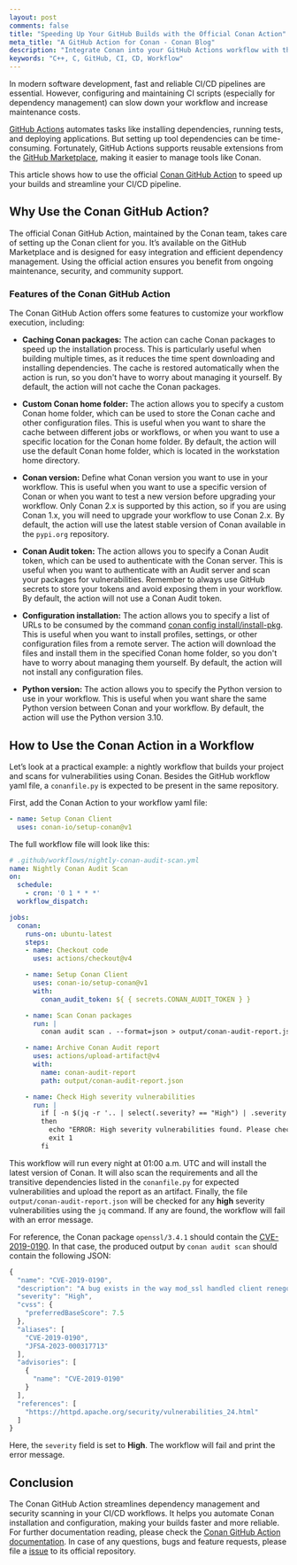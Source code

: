 ```yaml
---
layout: post
comments: false
title: "Speeding Up Your GitHub Builds with the Official Conan Action"
meta_title: "A GitHub Action for Conan - Conan Blog"
description: "Integrate Conan into your GitHub Actions workflow with the new Conan Action."
keywords: "C++, C, GitHub, CI, CD, Workflow"
---
```


In modern software development, fast and reliable CI/CD pipelines are essential. However, configuring and maintaining CI scripts (especially for dependency management) can slow down your workflow and increase maintenance costs.

[GitHub Actions](https://github.com/features/actions) automates tasks like installing dependencies, running tests, and deploying applications. But setting up tool dependencies can be time-consuming. Fortunately, GitHub Actions supports reusable extensions from the [GitHub Marketplace](https://github.com/marketplace?type=actions), making it easier to manage tools like Conan.

This article shows how to use the official [Conan GitHub Action](https://github.com/marketplace/actions/setup-conan-client) to speed up your builds and streamline your CI/CD pipeline.

## Why Use the Conan GitHub Action?

The official Conan GitHub Action, maintained by the Conan team, takes care of setting up the Conan client for you. It’s available on the GitHub Marketplace and is designed for easy integration and efficient dependency management. Using the official action ensures you benefit from ongoing maintenance, security, and community support.

### Features of the Conan GitHub Action

The Conan GitHub Action offers some features to customize your workflow execution, including:

- **Caching Conan packages:** The action can cache Conan packages to speed up the installation process. This is particularly useful when building multiple times, as it reduces the time spent downloading and installing dependencies. The cache is restored automatically when the action is run, so you don't have to worry about managing it yourself. By default, the action will not cache the Conan packages.

- **Custom Conan home folder:** The action allows you to specify a custom Conan home folder, which can be used to store the Conan cache and other configuration files. This is useful when you want to share the cache between different jobs or workflows, or when you want to use a specific location for the Conan home folder. By default, the action will use the default Conan home folder, which is located in the workstation home directory.

- **Conan version:** Define what Conan version you want to use in your workflow. This is useful when you want to use a specific version of Conan or when you want to test a new version before upgrading your workflow. Only Conan 2.x is supported by this action, so if you are using Conan 1.x, you will need to upgrade your workflow to use Conan 2.x. By default, the action will use the latest stable version of Conan available in the `pypi.org` repository.

- **Conan Audit token:** The action allows you to specify a Conan Audit token, which can be used to authenticate with the Conan server. This is useful when you want to authenticate with an Audit server and scan your packages for vulnerabilities. Remember to always use GitHub secrets to store your tokens and avoid exposing them in your workflow.
By default, the action will not use a Conan Audit token.

- **Configuration installation:** The action allows you to specify a list of URLs to be consumed by the command [conan config install/install-pkg](https://docs.conan.io/2/reference/commands/config.html). This is useful when you want to install profiles, settings, or other configuration files from a remote server. The action will download the files and install them in the specified Conan home folder, so you don't have to worry about managing them yourself. By default, the action will not install any configuration files.

- **Python version:** The action allows you to specify the Python version to use in your workflow. This is useful when you want share the same Python version between Conan and your workflow. By default, the action will use the Python version 3.10.

## How to Use the Conan Action in a Workflow

Let’s look at a practical example: a nightly workflow that builds your project and scans for vulnerabilities using Conan.
Besides the GitHub workflow yaml file, a `conanfile.py` is expected to be present in the same repository.

First, add the Conan Action to your workflow yaml file:

```yaml
- name: Setup Conan Client
  uses: conan-io/setup-conan@v1
```

The full workflow file will look like this:

```yaml
# .github/workflows/nightly-conan-audit-scan.yml
name: Nightly Conan Audit Scan
on:
  schedule:
    - cron: '0 1 * * *'
  workflow_dispatch:

jobs:
  conan:
    runs-on: ubuntu-latest
    steps:
    - name: Checkout code
      uses: actions/checkout@v4

    - name: Setup Conan Client
      uses: conan-io/setup-conan@v1
      with:
        conan_audit_token: ${ { secrets.CONAN_AUDIT_TOKEN } }

    - name: Scan Conan packages
      run: |
        conan audit scan . --format=json > output/conan-audit-report.json

    - name: Archive Conan Audit report
      uses: actions/upload-artifact@v4
      with:
        name: conan-audit-report
        path: output/conan-audit-report.json

    - name: Check High severity vulnerabilities
      run: |
        if [ -n $(jq -r '.. | select(.severity? == "High") | .severity' output/conan-audit-report.json) ]
        then
          echo "ERROR: High severity vulnerabilities found. Please check the report file for details."
          exit 1
        fi
```

This workflow will run every night at 01:00 a.m. UTC and will install the latest version of Conan.
It will also scan the requirements and all the transitive dependencies listed in the `conanfile.py` for expected vulnerabilities and upload the report as an artifact.
Finally, the file `output/conan-audit-report.json` will be checked for any **high** severity vulnerabilities using the `jq` command. If any are found, the workflow will fail with an error message.

For reference, the Conan package `openssl/3.4.1` should contain the [CVE-2019-0190](https://www.cve.org/CVERecord?id=CVE-2019-0190). In that case, the produced output by `conan audit scan` should contain the following JSON:

```javascript
{
  "name": "CVE-2019-0190",
  "description": "A bug exists in the way mod_ssl handled client renegotiations. A remote attacker could send a carefully crafted request that would cause mod_ssl to enter a loop leading to a denial of service. This bug can be only triggered with Apache HTTP Server version 2.4.37 when using OpenSSL version 1.1.1 or later, due to an interaction in changes to handling of renegotiation attempts.",
  "severity": "High",
  "cvss": {
    "preferredBaseScore": 7.5
  },
  "aliases": [
    "CVE-2019-0190",
    "JFSA-2023-000317713"
  ],
  "advisories": [
    {
      "name": "CVE-2019-0190"
    }
  ],
  "references": [
    "https://httpd.apache.org/security/vulnerabilities_24.html"
  ]
}
```

Here, the `severity` field is set to **High**. The workflow will fail and print the error message.

## Conclusion

The Conan GitHub Action streamlines dependency management and security scanning in your CI/CD workflows. It helps you automate Conan installation and configuration, making your builds faster and more reliable.
For further documentation reading, please check the [Conan GitHub Action documentation](https://docs.conan.io/2/integrations/github.html). In case of any questions, bugs and feature requests, please file a [issue](https://github.com/conan-io/setup-conan/issues) to its official repository.
